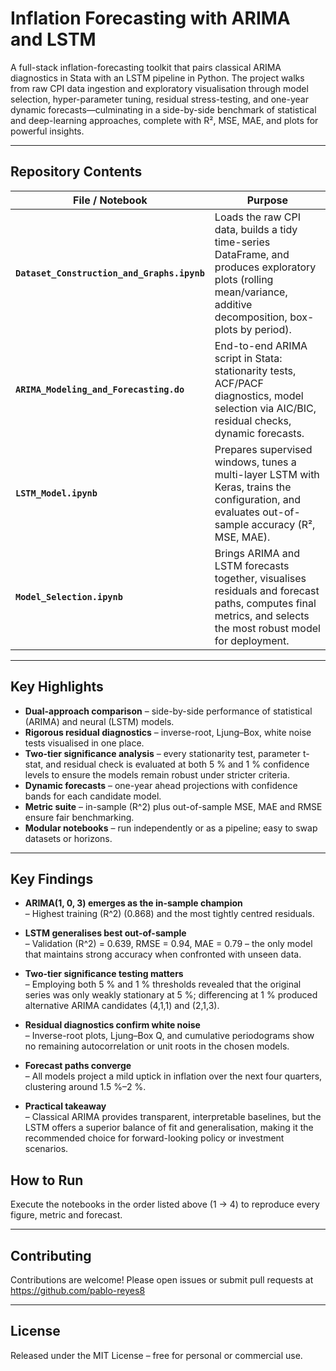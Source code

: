 # Inflation Forecasting with ARIMA and LSTM

A full-stack inflation-forecasting toolkit that pairs classical ARIMA diagnostics in Stata with an LSTM pipeline in Python. The project walks from raw CPI data ingestion and exploratory visualisation through model selection, hyper-parameter tuning, residual stress-testing, and one-year dynamic forecasts—culminating in a side-by-side benchmark of statistical and deep-learning approaches, complete with R², MSE, MAE, and plots for powerful insights.

---

## Repository Contents

| File / Notebook | Purpose |
|-----------------|---------|
| **`Dataset_Construction_and_Graphs.ipynb`** | Loads the raw CPI data, builds a tidy time-series DataFrame, and produces exploratory plots (rolling mean/variance, additive decomposition, box-plots by period). |
| **`ARIMA_Modeling_and_Forecasting.do`** | End-to-end ARIMA script in Stata: stationarity tests, ACF/PACF diagnostics, model selection via AIC/BIC, residual checks, dynamic forecasts. |
| **`LSTM_Model.ipynb`** | Prepares supervised windows, tunes a multi-layer LSTM with Keras, trains the configuration, and evaluates out-of-sample accuracy (R², MSE, MAE). |
| **`Model_Selection.ipynb`** | Brings ARIMA and LSTM forecasts together, visualises residuals and forecast paths, computes final metrics, and selects the most robust model for deployment. |

---
## Key Highlights

* **Dual-approach comparison** – side-by-side performance of statistical (ARIMA) and neural (LSTM) models.  
* **Rigorous residual diagnostics** – inverse-root, Ljung–Box, white noise tests visualised in one place.
* **Two-tier significance analysis** – every stationarity test, parameter t-stat, and residual check is evaluated at both 5 % and 1 % confidence levels to ensure the models remain robust under stricter criteria.
* **Dynamic forecasts** – one-year ahead projections with confidence bands for each candidate model.  
* **Metric suite** – in-sample \(R^2\) plus out-of-sample MSE, MAE and RMSE ensure fair benchmarking.  
* **Modular notebooks** – run independently or as a pipeline; easy to swap datasets or horizons.  
---

## Key Findings

- **ARIMA(1, 0, 3) emerges as the in-sample champion**  
  – Highest training \(R^2\) (0.868) and the most tightly centred residuals.  

- **LSTM generalises best out-of-sample**  
  – Validation \(R^2\) = 0.639, RMSE = 0.94, MAE = 0.79 – the only model that maintains strong accuracy when confronted with unseen data.  

- **Two-tier significance testing matters**  
  – Employing both 5 % and 1 % thresholds revealed that the original series was only weakly stationary at 5 %; differencing at 1 % produced alternative ARIMA candidates (4,1,1) and (2,1,3).  

- **Residual diagnostics confirm white noise**  
  – Inverse-root plots, Ljung–Box Q, and cumulative periodograms show no remaining autocorrelation or unit roots in the chosen models.  

- **Forecast paths converge**  
  – All models project a mild uptick in inflation over the next four quarters, clustering around 1.5 %–2 %.  

- **Practical takeaway**  
  – Classical ARIMA provides transparent, interpretable baselines, but the LSTM offers a superior balance of fit and generalisation, making it the recommended choice for forward-looking policy or investment scenarios.


## How to Run

Execute the notebooks in the order listed above (1 → 4) to reproduce every
figure, metric and forecast.

---

## Contributing

Contributions are welcome! Please open issues or submit pull requests at
https://github.com/pablo-reyes8

---

## License

Released under the MIT License – free for personal or commercial use.

